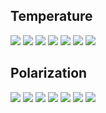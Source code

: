 ## Temperature

![](C_ell_noise_atmo_7splits_LAT-ULFPL1_pole_1_temp.png)
![](C_ell_noise_atmo_7splits_LAT-LFPL1_pole_1_temp.png)
![](C_ell_noise_atmo_7splits_LAT-LFPL2_pole_1_temp.png)
![](C_ell_noise_atmo_7splits_LAT-MFPL1_pole_1_temp.png)
![](C_ell_noise_atmo_7splits_LAT-MFPL2_pole_1_temp.png)
![](C_ell_noise_atmo_7splits_LAT-HFPL1_pole_1_temp.png)
![](C_ell_noise_atmo_7splits_LAT-HFPL2_pole_1_temp.png)
## Polarization

![](C_ell_noise_atmo_7splits_LAT-ULFPL1_pole_1_pol.png)
![](C_ell_noise_atmo_7splits_LAT-LFPL1_pole_1_pol.png)
![](C_ell_noise_atmo_7splits_LAT-LFPL2_pole_1_pol.png)
![](C_ell_noise_atmo_7splits_LAT-MFPL1_pole_1_pol.png)
![](C_ell_noise_atmo_7splits_LAT-MFPL2_pole_1_pol.png)
![](C_ell_noise_atmo_7splits_LAT-HFPL1_pole_1_pol.png)
![](C_ell_noise_atmo_7splits_LAT-HFPL2_pole_1_pol.png)
